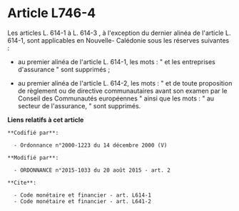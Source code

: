 # Article L746-4

Les articles L. 614-1 à L. 614-3 , à l'exception du dernier alinéa de l'article L. 614-1, sont applicables en Nouvelle-
Calédonie sous les réserves suivantes :

- au premier alinéa de l'article L. 614-1, les mots : " et les entreprises d'assurance " sont supprimés ;

- au premier alinéa de l'article L. 614-2, les mots : " et de toute proposition de règlement ou de directive communautaires
avant son examen par le Conseil des Communautés européennes " ainsi que les mots : " au secteur de l'assurance, " sont
supprimés.

**Liens relatifs à cet article**

	**Codifié par**:

	  - Ordonnance n°2000-1223 du 14 décembre 2000 (V)

	**Modifié par**:

	  - ORDONNANCE n°2015-1033 du 20 août 2015 - art. 2

	**Cite**:

	  - Code monétaire et financier - art. L614-1
	  - Code monétaire et financier - art. L641-2
